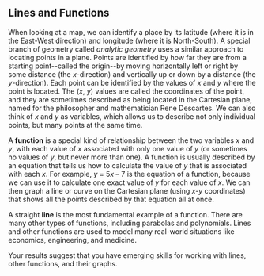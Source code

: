 ## Lines and Functions

When looking at a map, we can identify a place by its latitude (where it is in the East-West direction) and longitude (where it is North-South). A special branch of geometry called *analytic geometry* uses a similar approach to locating points in a plane. Points are identified by how far they are from a starting point--called the origin--by moving horizontally left or right by some distance (the *x*-direction) and vertically up or down by a distance (the *y*-direction). Each point can be identified by the values of *x* and *y* where the point is located. The (*x*, *y*) values are called the coordinates of the point, and they are sometimes described as being located in the Cartesian plane, named for the philosopher and mathematician Rene Descartes. We can also think of *x* and *y* as variables, which allows us to describe not only individual points, but many points at the same time.   

A **function** is a special kind of relationship between the two variables *x* and *y*, with each value of *x* associated with only one value of *y* (or sometimes no values of *y*, but never more than one). A function is usually described by an equation that tells us how to calculate the value of *y* that is associated with each *x*. For example, *y* = 5*x* – 7 is the equation of a function, because we can use it to calculate one exact value of *y* for each value of *x*. We can then graph a line or curve on the Cartesian plane (using *x-y* coordinates) that shows all the points described by that equation all at once.

A straight **line** is the most fundamental example of a function. There are many other types of functions, including parabolas and polynomials. Lines and other functions are used to model many real-world situations like economics, engineering, and medicine.

Your results suggest that you have emerging skills for working with lines, other functions, and their graphs. 
